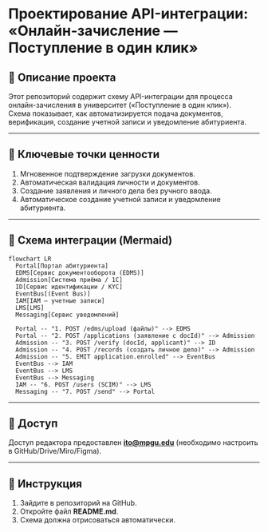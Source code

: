 # Проектирование API-интеграции: «Онлайн‑зачисление — Поступление в один клик»

## 📌 Описание проекта
Этот репозиторий содержит схему API-интеграции для процесса онлайн-зачисления в университет («Поступление в один клик»).  
Схема показывает, как автоматизируется подача документов, верификация, создание учетной записи и уведомление абитуриента.

---

## 🎯 Ключевые точки ценности
1. Мгновенное подтверждение загрузки документов.  
2. Автоматическая валидация личности и документов.  
3. Создание заявления и личного дела без ручного ввода.  
4. Автоматическое создание учетной записи и уведомление абитуриента.  

---

## 🔗 Схема интеграции (Mermaid)

```mermaid
flowchart LR
  Portal[Портал абитуриента]
  EDMS[Сервис документооборота (EDMS)]
  Admission[Система приёма / 1C]
  ID[Сервис идентификации / KYC]
  EventBus[(Event Bus)]
  IAM[IAM — учетные записи]
  LMS[LMS]
  Messaging[Сервис уведомлений]

  Portal -- "1. POST /edms/upload (файлы)" --> EDMS
  Portal -- "2. POST /applications (заявление с docId)" --> Admission
  Admission -- "3. POST /verify (docId, applicant)" --> ID
  Admission -- "4. POST /records (создать личное дело)" --> Admission
  Admission -- "5. EMIT application.enrolled" --> EventBus
  EventBus --> IAM
  EventBus --> LMS
  EventBus --> Messaging
  IAM -- "6. POST /users (SCIM)" --> LMS
  Messaging -- "7. POST /send" --> Portal
```

---

## 📧 Доступ
Доступ редактора предоставлен **ito@mpgu.edu** (необходимо настроить в GitHub/Drive/Miro/Figma).

---

## 📎 Инструкция
1. Зайдите в репозиторий на GitHub.  
2. Откройте файл **README.md**.  
3. Схема должна отрисоваться автоматически.  

